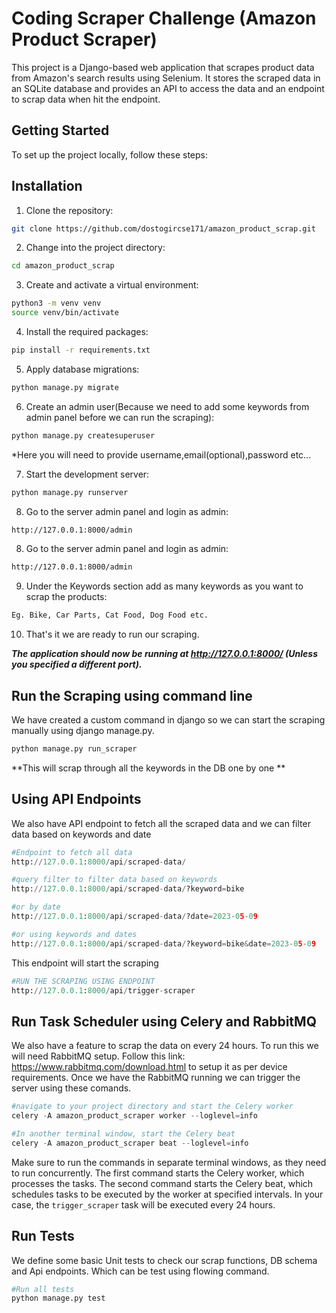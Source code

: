 # Coding Scraper Challenge (Amazon Product Scraper)

This project is a Django-based web application that scrapes product data from Amazon's search results using Selenium. It stores the scraped data in an SQLite database and provides an API to access the data and an endpoint to scrap data when hit the endpoint.

## Getting Started

To set up the project locally, follow these steps:

## Installation

1. Clone the repository:

```bash
git clone https://github.com/dostogircse171/amazon_product_scrap.git
```
2. Change into the project directory:

```bash
cd amazon_product_scrap
```
3. Create and activate a virtual environment:

```bash
python3 -m venv venv
source venv/bin/activate
```

4. Install the required packages:

```bash
pip install -r requirements.txt
```

5. Apply database migrations:

```bash
python manage.py migrate
```
6. Create an admin user(Because we need to add some keywords from admin panel before we can run the scraping):

```bash
python manage.py createsuperuser
```
*Here you will need to provide username,email(optional),password etc...

7. Start the development server:

```bash
python manage.py runserver
```

8. Go to the server admin panel and login as admin:

```bash
http://127.0.0.1:8000/admin
```
8. Go to the server admin panel and login as admin:

```bash
http://127.0.0.1:8000/admin
```
9. Under the Keywords section add as many keywords as you want to scrap the products:

```bash
Eg. Bike, Car Parts, Cat Food, Dog Food etc.
```

10. That's it we are ready to run our scraping.

***The application should now be running at http://127.0.0.1:8000/ (Unless you specified a different port).***

## Run the Scraping using command line
We have created a custom command in django so we can start the scraping manually using django manage.py.
```python
python manage.py run_scraper
```
**This will scrap through all the keywords in the DB one by one **

## Using API Endpoints
We also have API endpoint to fetch all the scraped data and we can filter data based on keywords and date
```python
#Endpoint to fetch all data
http://127.0.0.1:8000/api/scraped-data/
```
```python
#query filter to filter data based on keywords
http://127.0.0.1:8000/api/scraped-data/?keyword=bike
```
```python
#or by date
http://127.0.0.1:8000/api/scraped-data/?date=2023-05-09
```
```python
#or using keywords and dates
http://127.0.0.1:8000/api/scraped-data/?keyword=bike&date=2023-05-09
```
This endpoint will start the scraping
```python
#RUN THE SCRAPING USING ENDPOINT
http://127.0.0.1:8000/api/trigger-scraper
```

## Run Task Scheduler using Celery and RabbitMQ
We also have a feature to scrap the data on every 24 hours. To run this we will need RabbitMQ setup. Follow this link: https://www.rabbitmq.com/download.html to setup it as per device requirements.
Once we have the RabbitMQ running we can trigger the server using these comands.
```python
#navigate to your project directory and start the Celery worker
celery -A amazon_product_scraper worker --loglevel=info
```
```python
#In another terminal window, start the Celery beat
celery -A amazon_product_scraper beat --loglevel=info
```
Make sure to run the commands in separate terminal windows, as they need to run concurrently. The first command starts the Celery worker, which processes the tasks. The second command starts the Celery beat, which schedules tasks to be executed by the worker at specified intervals. In your case, the `trigger_scraper` task will be executed every 24 hours.

## Run Tests
We define some basic Unit tests to check our scrap functions, DB schema and Api endpoints. Which can be test using flowing command.
```python
#Run all tests
python manage.py test
```
